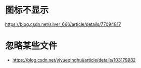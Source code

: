 
# 图标不显示
https://blog.csdn.net/silver_666/article/details/77094817

# 忽略某些文件

* https://blog.csdn.net/yiyueqinghui/article/details/103179982

